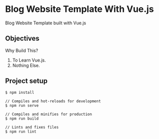 # Blog Website Template With Vue.js

Blog Website Template built with Vue.js

## Objectives

Why Build This?

1. To Learn Vue.js.
2. Nothing Else.

## Project setup

```
$ npm install

// Compiles and hot-reloads for development
$ npm run serve

// Compiles and minifies for production
$ npm run build

// Lints and fixes files
$ npm run lint

```
